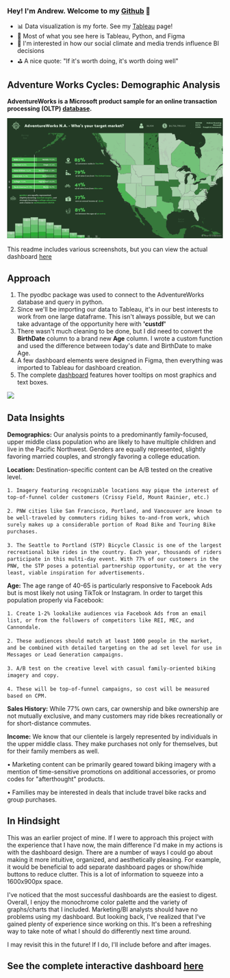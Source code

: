 ### Hey! I'm Andrew. Welcome to my [Github] 👋

- 📊 Data visualization is my forte. See my [Tableau] page! 
- 🚀 Most of what you see here is Tableau, Python, and Figma
- 🧠 I'm interested in how our social climate and media trends influence BI decisions
- ⛳ A nice quote: "If it's worth doing, it's worth doing well"

## Adventure Works Cycles: Demographic Analysis
**AdventureWorks is a Microsoft product sample for an online transaction processing (OLTP) [database].**
 
![](Dashboard_Screenshots/dash.png)
 
This readme includes various screenshots, but you can view the actual dashboard [here]


## Approach
1. The pyodbc package was used to connect to the AdventureWorks database and query in python. 
2. Since we'll be importing our data to Tableau, it's in our best interests to work from one large dataframe. This isn't always possible, but we can take advantage of the opportunity here with **'custdf'**
3. There wasn't much cleaning to be done, but I did need to convert the **BirthDate** column to a brand new **Age** column. I wrote a custom function and used the difference between today's date and BirthDate to make Age.
4. A few dashboard elements were designed in Figma, then everything was imported to Tableau for dashboard creation. 
5. The complete [dashboard] features hover tooltips on most graphics and text boxes.
 
![](Dashboard_Screenshots/tooltip_gif.gif)


## Data Insights
**Demographics:** Our analysis points to a predominantly family-focused, upper middle class population who are likely to have multiple children and live in the Pacific Northwest. Genders are equally represented, slightly favoring married couples, and strongly favoring a college education.

**Location:** Destination-specific content can be A/B tested on the creative level.

    1. Imagery featuring recognizable locations may pique the interest of top-of-funnel colder customers (Crissy Field, Mount Rainier, etc.)

    2. PNW cities like San Francisco, Portland, and Vancouver are known to be well-traveled by commuters riding bikes to-and-from work, which surely makes up a considerable portion of Road Bike and Touring Bike purchases.

    3. The Seattle to Portland (STP) Bicycle Classic is one of the largest recreational bike rides in the country. Each year, thousands of riders participate in this multi-day event. With 77% of our customers in the PNW, the STP poses a potential partnership opportunity, or at the very least, viable inspiration for advertisements.

**Age:** The age range of 40-65 is particularly responsive to Facebook Ads but is most likely not using TikTok or Instagram. In order to target this population properly via Facebook:

    1. Create 1-2% lookalike audiences via Facebook Ads from an email list, or from the followers of competitors like REI, MEC, and Cannondale. 

    2. These audiences should match at least 1000 people in the market, and be combined with detailed targeting on the ad set level for use in Messages or Lead Generation campaigns.

    3. A/B test on the creative level with casual family-oriented biking imagery and copy. 

    4. These will be top-of-funnel campaigns, so cost will be measured based on CPM.

**Sales History:** While 77% own cars, car ownership and bike ownership are not mutually exclusive, and many customers may ride bikes recreationally or for short-distance commutes.

**Income:** We know that our clientele is largely represented by individuals in the upper middle class. They make purchases not only for themselves, but for their family members as well.

• Marketing content can be primarily geared toward biking imagery with a mention of time-sensitive promotions on additional accessories, or promo codes for "afterthought" products. 

• Families may be interested in deals that include travel bike racks and group purchases.

## In Hindsight

This was an earlier project of mine. If I were to approach this project with the experience that I have now, the main difference I'd make in my actions is with the dashboard design. There are a number of ways I could go about making it more intuitive, organized, and aesthetically pleasing. For example, it would be beneficial to add separate dashboard pages or show/hide buttons to reduce clutter. This is a lot of information to squeeze into a 1600x900px space.

I've noticed that the most successful dashboards are the easiest to digest. Overall, I enjoy the monochrome color palette and the variety of graphs/charts that I included.  Marketing/BI analysts should have no problems using my dashboard. But looking back, I've realized that I've gained plenty of experience since working on this. It's been a refreshing way to take note of what I should do differently next time around.

I may revisit this in the future! If I do, I'll include before and after images.

## See the complete interactive dashboard [here]

</details>

[Tableau]: https://public.tableau.com/app/profile/andrew.bruening
[Github]: https://github.com/andrewbruening
[here]: https://public.tableau.com/views/AdventureWorks2019/NADB?:language=en-US&:display_count=n&:origin=viz_share_link
[dashboard]: https://public.tableau.com/views/AdventureWorks2019/NADB?:language=en-US&:display_count=n&:origin=viz_share_link
[database]: https://docs.microsoft.com/en-us/sql/samples/adventureworks-install-configure?view=sql-server-ver15&tabs=ssms
